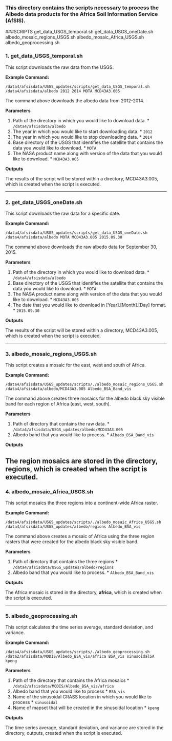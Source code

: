 ### This directory contains the scripts necessary to process the Albedo data products for the Africa Soil Information Service (AfSIS).

###SCRIPTS
get_data_USGS_temporal.sh
get_data_USGS_oneDate.sh
albedo_mosaic_regions_USGS.sh
albedo_mosaic_Africa_USGS.sh
albedo_geoprocessing.sh

### 1. **get_data_USGS_temporal.sh**

This script downloads the raw data from the USGS.

**Example Command:**

```
/data4/afsisdata/USGS_updates/scripts/get_data_USGS_temporal.sh /data4/afsisdata/albedo 2012 2014 MOTA MCD43A3.005
```

The command above downloads the albedo data from 2012-2014.

**Parameters**

  1. Path of the directory in which you would like to download data.
  	* ``/data4/afsisdata/albedo``
  2. The year in which you would like to start downloading data.
  	* ``2012``
  3. The year in which you would like to stop downloading data.
  	* ``2014`` 
  4. Base directory of the USGS that identifies the satellite that contains the data you would like to download.
  	* ``MOTA``
  5. The NASA product name along with version of the data that you would like to download.
  	* ``MCD43A3.005``

**Outputs**

The results of the script will be stored within a directory, MCD43A3.005, which is created when the script is executed.

---
### 2. **get_data_USGS_oneDate.sh**

This script downloads the raw data for a specific date.

**Example Command:**

```
/data4/afsisdata/USGS_updates/scripts/get_data_USGS_oneDate.sh /data4/afsisdata/albedo MOTA MCD43A3.005 2015.09.30
```

The command above downloads the raw albedo data for September 30, 2015.

**Parameters**

  1. Path of the directory in which you would like to download data.
  	* ``/data4/afsisdata/albedo``
  2. Base directory of the USGS that identifies the satellite that contains the data you would like to download.
  	* ``MOTA``
  3. The NASA product name along with version of the data that you would like to download.
  	* ``MCD43A3.005``
  4. The date that you would like to download in [Year].[Month].[Day] format.
  	* ``2015.09.30``

**Outputs**

The results of the script will be stored within a directory, MCD43A3.005, which is created when the script is executed.

---
### 3. albedo_mosaic_regions_USGS.sh

This script creates a mosaic for the east, west and south of Africa.

**Example Command:**
```
/data4/afsisdata/USGS_updates/scripts/./albedo_mosaic_regions_USGS.sh /data4/afsisdata/albedo/MCD43A3.005 Albedo_BSA_Band_vis
```

The command above creates three mosaics for the albedo black sky visible band for each region of Africa (east, west, south).

**Parameters**

  1. Path of directory that contains the raw data.
  	* ``/data4/afsisdata/USGS_updates/albedo/MCD43A3.005``
  2. Albedo band that you would like to process.
  	* ``Albedo_BSA_Band_vis``

**Outputs**

The region mosaics are stored in the directory, **regions**, which is created when the script is executed.
---
### 4. albedo_mosaic_Africa_USGS.sh

This script mosaics the three regions into a continent-wide Africa raster.

**Example Command:**

```
/data4/afsisdata/USGS_updates/scripts/./albedo_mosaic_Africa_USGS.sh /data4/afsisdata/USGS_updates/albedo/regions Albedo_BSA_vis
```

The command above creates a mosaic of Africa using the three region rasters that were created for the albedo black sky visible band.

**Parameters**

  1. Path of directory that contains the three regions
  	* ``/data4/afsisdata/USGS_updates/albedo/regions``
  2. Albedo band that you would like to process.
  	* ``Albedo_BSA_Band_vis``

**Outputs**

The Africa mosaic is stored in the directory, **africa**, which is created when the script is executed.

---
### 5. albedo_geoprocessing.sh

This script calculates the time series average, standard deviation, and variance.

**Example Command:**

```
/data4/afsisdata/USGS_updates/scripts/./albedo_geoprocessing.sh /data2/afsisdata/MODIS/Albedo_BSA_vis/africa BSA_vis sinusoidalSA kpeng
```

**Parameters**

  1. Path of the directory that contains the Africa mosaics
  	* ``/data2/afsisdata/MODIS/Albedo_BSA_vis/africa``
  2. Albedo band that you would like to process
  	* ``BSA_vis``
  3. Name of the sinusoidal GRASS location in which you would like to process
  	* ``sinusoidal``
  4. Name of mapset that will be created in the sinusoidal location
  	* ``kpeng``

**Outputs**

The time series average, standard deviation, and variance are stored in the directory, outputs, created when the script is executed.
